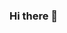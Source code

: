 ### Hi there 👋

<!--
**issaquahd/issaquahd** is a ✨ _special_ ✨ repository because its `README.md` (this file) appears on your GitHub profile.

Here are some ideas to get you started:

- 🔭 I’m currently working on ... Kuberenetes Admin Certification and Nutanix NCP-MCA Multi Cloud Certification
- 🌱 I’m currently learning ... Go, Python, AI/ML via raspberry pi and invested in Kickstarter for OpenCV to dove into ML and neural networks. 
- 👯 I’m looking to collaborate on ...anything coding
- 🤔 I’m looking for help with ...Kubernetes, Calico, ephemeral /persistent storage
- 💬 Ask me about ... cloud native, K8's, orchestration
- 📫 How to reach me: ... alex.alvord@nutanix.com linkedin.com/in/alexalvord
- 😄 Pronouns: ...He/Him
- ⚡ Fun fact: ... we are all connected in this universe by a vibrational frequency, a field. My goal is to constantly tune and elevate my own vibrational frequency by making good with this Earth and its habitents. 
-->
